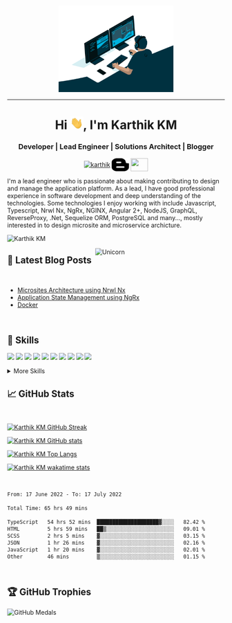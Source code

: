 <p align="center">
  <img src="./assets/code.gif" height="200"/>
</p>
<hr>
<h1 align="center">Hi <img src="./assets/hi.gif" width="30px">, I'm Karthik KM</h1>
<h3 align="center">Developer | Lead Engineer | Solutions Architect | Blogger</h3>
<p align="center">
<a href="https://www.linkedin.com/in/karthik-km/" target="blank"><img align="center" src="https://cdn.jsdelivr.net/npm/simple-icons@3.0.1/icons/linkedin.svg" alt="karthik" height="30" width="40" /></a>
<a href="https://medium.com/@kvkarti" target="blank"><img align="center" src="./assets/blogger.png" alt="karthik" height="30" width="40" /></a>
 <a href = "mailto: kvkarti@gmail.com"><img align="center" src="https://simpleicons.org/icons/gmail.svg" height="30" width="40" /></a>
</p>
</p>

I'm a lead engineer who is passionate about making contributing to design and manage the application platform. As a lead, I have good professional experience in software development and deep understanding of the technologies. Some technologies I enjoy working with include Javascript, Typescript, Nrwl Nx, NgRx, NGINX, Angular 2+, NodeJS, GraphQL, ReverseProxy, .Net, Sequelize ORM, PostgreSQL and many..., mostly interested in to design microsite and microservice archicture.

<p align="left"> <img src="https://komarev.com/ghpvc/?username=KMaruchsamy&label=Profile%20views&color=0e75b6&style=flat" alt="Karthik KM" /> </p>
<img align="right" width=300px alt="Unicorn" src="https://media.giphy.com/media/3ohs4BSacFKI7A717y/giphy.gif" />

## 📝 Latest Blog Posts

<br>

<!-- BLOG-POST-LIST:START -->

- [Microsites Architecture using Nrwl Nx](https://medium.com/@kvkarti/microsites-architecture-using-nrwl-nx-9edaa453af24)
- [Application State Management using NgRx](https://medium.com/@kvkarti/application-state-management-using-ngrx-d555e9500846)
- [Docker](https://medium.com/@kvkarti/docker-db0c92092b5d)
<!-- BLOG-POST-LIST:END -->

<br>

## 💼 Skills

![](https://img.shields.io/badge/Code-Angular-informational?style=flat&logo=angular&logoColor=white&color=4AB197)
![](https://img.shields.io/badge/Code-JavaScript-informational?style=flat&logo=JavaScript&logoColor=white&color=4AB197)
![](https://img.shields.io/badge/Code-TypeScript-informational?style=flat&logo=TypeScript&logoColor=white&color=4AB197)
![](https://img.shields.io/badge/Code-Redux-informational?style=flat&logo=Redux&logoColor=white&color=4AB197)
![](https://img.shields.io/badge/Tools-Docker-informational?style=flat&logo=docker&logoColor=white&color=4AB197)
![](https://img.shields.io/badge/Tools-NGINX-informational?style=flat&logo=nginx&logoColor=white&color=4AB197)
![](https://img.shields.io/badge/Nrwl-Nx-informational?style=flat&logo=Nrwl&logoColor=white&color=4AB197)
![](https://img.shields.io/badge/StateManagement-NGRX-informational?style=flat&logo=NGRX&logoColor=white&color=4AB197)
![](https://img.shields.io/badge/Backend-Node-informational?style=flat&logo=Node&logoColor=white&color=4AB197)
![](https://img.shields.io/badge/Backend-GraphQL-informational?style=flat&logo=GraphQL&logoColor=white&color=4AB197)

<details>
<summary>More Skills</summary>
<br>

![](https://img.shields.io/badge/Test-Jasmine-informational?style=flat&logo=Jasmine&logoColor=white&color=4AB197)
![](https://img.shields.io/badge/Test-Jest-informational?style=flat&logo=jest&logoColor=white&color=4AB197)
![](https://img.shields.io/badge/Test-Mocha-informational?style=flat&logo=Mocha&logoColor=white&color=4AB197)

<br>

![](https://img.shields.io/badge/Tools-NPM-informational?style=flat&logo=npm&logoColor=white&color=4AB197)
![](https://img.shields.io/badge/Style-CSS-informational?style=flat&logo=css3&logoColor=white&color=4AB197)
![](https://img.shields.io/badge/Design-Figma-informational?style=flat&logo=figma&logoColor=white&color=4AB197)

<br>

![](https://img.shields.io/badge/Tools-Jenkins-informational?style=flat&logo=jenkins&logoColor=white&color=4AB197)
![](https://img.shields.io/badge/Tools-Postman-informational?style=flat&logo=Postman&logoColor=white&color=4AB197)
![](https://img.shields.io/badge/Tools-GitHub-informational?style=flat&logo=GitHub&logoColor=white&color=4AB197)
![](https://img.shields.io/badge/Tools-Jira-informational?style=flat&logo=Jira-Software&logoColor=white&color=4AB197)

</details>

## &#x1f4c8; GitHub Stats

<br>

[![Karthik KM GitHub Streak](http://github-readme-streak-stats.herokuapp.com?user=KMaruchsamy&show_icons=true&count_private=true&theme=github-dark&date_format=M%20j%5B%2C%20Y%5D)](http://github-readme-streak-stats.herokuapp.com?user=KMaruchsamy&theme=github-dark&date_format=M%20j%5B%2C%20Y%5D)

[![Karthik KM GitHub stats](https://github-readme-stats.vercel.app/api?username=KMaruchsamy&count_private=true&show_icons=true&theme=solarized-dark&include_all_commits=true)](https://github-readme-stats.vercel.app/api?username=KMaruchsamy&count_private=true&show_icons=true&theme=solarized-dark)

[![Karthik KM Top Langs](https://github-readme-stats.vercel.app/api/top-langs/?username=KMaruchsamy&langs_count=8&layout=compact&theme=vision-friendly-dark)](https://github-readme-stats.vercel.app/api/top-langs/?username=KMaruchsamy&layout=compact&show_icons=true&count_private=true&theme=vision-friendly-dark)

[![Karthik KM wakatime stats](https://github-readme-stats.vercel.app/api/wakatime?username=KMaruchsamy)](https://wakatime.com/@KMaruchsamy)

<br>

<!--START_SECTION:waka-->

```text
From: 17 June 2022 - To: 17 July 2022

Total Time: 65 hrs 49 mins

TypeScript   54 hrs 52 mins  ████████████████████▓░░░░   82.42 %
HTML         5 hrs 59 mins   ██▒░░░░░░░░░░░░░░░░░░░░░░   09.01 %
SCSS         2 hrs 5 mins    ▓░░░░░░░░░░░░░░░░░░░░░░░░   03.15 %
JSON         1 hr 26 mins    ▓░░░░░░░░░░░░░░░░░░░░░░░░   02.16 %
JavaScript   1 hr 20 mins    ▓░░░░░░░░░░░░░░░░░░░░░░░░   02.01 %
Other        46 mins         ▒░░░░░░░░░░░░░░░░░░░░░░░░   01.15 %
```

<!--END_SECTION:waka-->

<br>

## 🏆 GitHub Trophies

![GitHub Medals](https://github-profile-trophy.vercel.app/?username=KMaruchsamy&theme=dracula&no-frame=false&no-bg=false&margin-w=4)
